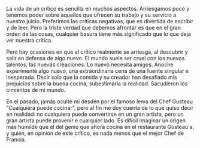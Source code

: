  La vida de un crítico es sencilla en muchos aspectos. 
 Arriesgamos poco y tenemos poder sobre aquellos que ofrecen su trabajo y su servicio a nuestro juicio. 
 Preferimos las críticas negativas, que es divertida de escribir y de leer. 
 Pero la triste verdad que debemos afrontar es que en el gran orden de las cosas, 
 cualquier basura tiene más significado que lo que deja ver nuestra crítica. 

Pero hay ocasiones en que el crítico realmente se arriesga, al descubrir y salir en defensa de algo nuevo.
El mundo suele ser cruel con los nuevos talentos, las nuevas creaciones. Lo nuevo necesita amigos. 
Anoche experimenté algo nuevo, una extraordinaria cena de una fuente singular e inesperada. 
Decir solo que la comida y su creador han desafiado mis prejuicios sobre la buena cocina, 
subestimaría la realidad. Sacudieron los cimientos de mi mundo.

En el pasado, jamás oculté mi desdén por el famoso lema del Chef Gusteau 
“Cualquiera puede cocinar”, pero al fin me doy cuenta de lo que quiso decir en realidad:
no cualquiera puede convertirse en un gran artista, pero un gran artista puede provenir e cualquier lado.
Es difícil imaginar un origen más humilde que el del genio que ahora cocina en el restaurante Gusteau´s, y quién, 
en opinión de este crítico, es nada menos que el mejor Chef de Francia. 
